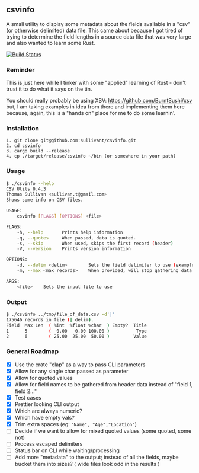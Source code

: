## csvinfo

A small utility to display some metadata about the fields available in a "csv" (or otherwise delimited) data file.  This came about because I got tired of trying to determine the field lengths in a source data file that was very large and also wanted to learn some Rust.

[![Build Status](https://travis-ci.com/sullivant/csvinfo.svg?branch=master)](https://travis-ci.com/sullivant/csvinfo)

### Reminder

This is just here while I tinker with some "applied" learning of Rust - don't trust it to do what it says on the tin.

You should really probably be using XSV: https://github.com/BurntSushi/xsv but, I am taking examples in idea from there and implementing them here because, again, this is a "hands on" place for me to do some learnin'.

### Installation
```
1. git clone git@github.com:sullivant/csvinfo.git
2. cd csvinfo
3. cargo build --release
4. cp ./target/release/csvinfo ~/bin (or somewhere in your path)
```

### Usage
```bash
$ ./csvinfo --help
CSV Utils 0.4.3
Thomas Sullivan <sullivan.t@gmail.com>
Shows some info on CSV files.

USAGE:
    csvinfo [FLAGS] [OPTIONS] <file>

FLAGS:
    -h, --help       Prints help information
    -q, --quotes     When passed, data is quoted.
    -s, --skip       When used, skips the first record (header)
    -V, --version    Prints version information

OPTIONS:
    -d, --delim <delim>        Sets the field delimiter to use (example: -d '|'), default is ','
    -m, --max <max_records>    When provided, will stop gathering data after N records

ARGS:
    <file>    Sets the input file to use
```
### Output
```bash
$ ./csvinfo ../tmp/file_of_data.csv -d'|'
175646 records in file (| delim).
Field  Max Len  ( %int  %float %char  ) Empty?  Title
1      5        (  0.00   0.00 100.00 )          Type
2      6        ( 25.00  25.00  50.00 )         Value
```

### General Roadmap
- [X] Use the crate "clap" as a way to pass CLI parameters
- [X] Allow for any single char passed as parameter
- [X] Allow for quoted values
- [X] Allow for field names to be gathered from header data instead of "field 1, field 2..."
- [X] Test cases
- [X] Prettier looking CLI output
- [X] Which are always numeric?
- [X] Which have empty vals?
- [X] Trim extra spaces (eg: ```"Name", "Age","Location"```)
- [ ] Decide if we want to allow for mixed quoted values (some quoted, some not)
- [ ] Process escaped delimiters
- [ ] Status bar on CLI while waiting/processing
- [ ] Add more "metadata" to the output; instead of all the fields, maybe bucket them into sizes? ( wide files look odd in the results )
